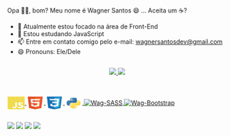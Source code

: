 Opa 👋🏾, bom? Meu nome é Wagner Santos 😄 ... Aceita um ☕?

- 🔭 Atualmente estou focado na área de Front-End
- 🌱 Estou estudando JavaScript
- 📫 Entre em contato comigo pelo e-mail: wagnersantosdev@gmail.com
- 😄 Pronouns: Ele/Dele

##

<div align="center">
  <a href="https://github.com/wagsnt">
  <img height="180em" src="https://github-readme-stats.vercel.app/api?username=wagsnt&show_icons=true&theme=github_dark&include_all_commits=true&count_private=true"/>
  <img height="180em" src="https://github-readme-stats.vercel.app/api/top-langs/?username=wagsnt&layout=compact&langs_count=7&theme=github_dark"/>
</div>
  
  ##
  
  <div style="display: inline_block"><br>
  <img align="center" alt="Rafa-Js" height="30" width="40" src="https://raw.githubusercontent.com/devicons/devicon/master/icons/javascript/javascript-plain.svg">
  <img align="center" alt="Wag-HTML" height="30" width="40" src="https://raw.githubusercontent.com/devicons/devicon/master/icons/html5/html5-original.svg">
  <img align="center" alt="Wag-CSS" height="30" width="40" src="https://raw.githubusercontent.com/devicons/devicon/master/icons/css3/css3-original.svg">
  <img align="center" alt="Wag-Python" height="30" width="40" src="https://raw.githubusercontent.com/devicons/devicon/master/icons/python/python-original.svg">
  <img align="center" alt="Wag-SASS" height="30" width="40" src="https://cdn.jsdelivr.net/gh/devicons/devicon/icons/sass/sass-original.svg">
  <img align="center" alt="Wag-Bootstrap" height="30" width="40" src="https://cdn.jsdelivr.net/gh/devicons/devicon/icons/bootstrap/bootstrap-original.svg">
</div>
  
  ##
  
  <div> 
  <a href="https://www.instagram.com/wagsnt/" target="_blank"><img src="https://img.shields.io/badge/-Instagram-%23E4405F?style=for-the-badge&logo=instagram&logoColor=white" target="_blank"></a>
 <a href="https://discord.gg/wagxzStdcR" target="_blank"><img src="https://img.shields.io/badge/Discord-7289DA?style=for-the-badge&logo=discord&logoColor=white" target="_blank"></a> 
  <a href = "mailto:wagnersantosdev@gmail.com"><img src="https://img.shields.io/badge/-Gmail-%23333?style=for-the-badge&logo=gmail&logoColor=white" target="_blank"></a>
  <a href="https://www.linkedin.com/in/wagner-santos-303251247/" target="_blank"><img src="https://img.shields.io/badge/-LinkedIn-%230077B5?style=for-the-badge&logo=linkedin&logoColor=white" target="_blank"></a> 
  </div>
  
